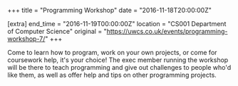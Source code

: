 +++
title = "Programming Workshop"
date = "2016-11-18T20:00:00Z"

[extra]
end_time = "2016-11-19T00:00:00Z"
location = "CS001 Department of Computer Science"
original = "https://uwcs.co.uk/events/programming-workshop-7/"
+++

Come to learn how to program, work on your own projects, or come for coursework help, it's your choice\! The exec member running the workshop will be there to teach programming and give out challenges to people who'd like them, as well as offer help and tips on other programming projects.

